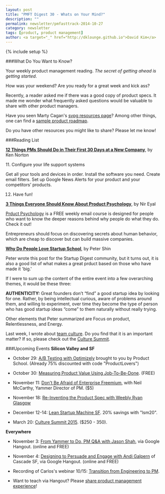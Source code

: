```yaml
---
layout: post
title: "PMFT Digest 30 - Whats on Your Mind?"
description: ""
permalink: newsletter/pmfasttrack-2014-10-27
category: newsletter
tags: [product, product management]
author: <a target="_" href="http://dklounge.github.io">David Kim</a>
---
```

{% include setup %}

###What Do You Want to Know?

Your weekly product management reading. _The secret of getting ahead is getting started_.

How was your weekend?  Are you ready for a great week and kick ass?

Recently, a reader asked me if there was a good copy of product specs.  It made me wonder what frequently asked questions would be valuable to share with other product managers.

Have you seen Marty Cagan\'s <a target="_" href="http://svpg.com/product-roadmap/">svpg resources page</a>?  Among other things, one can find a <a target="_" href="http://svpg.com/product-roadmap/">sample product roadmap</a>.

Do you have other resources you might like to share?  Please let me know!

###Reading List

<strong><a target="_" href="http://www.gv.com/lib/12-things-product-managers-should-do-in-their-first-30-days-at-a-new-company">12 Things PMs Should Do in Their First 30 Days at a New Company</a></strong>, by Ken Norton

<div class="well">
11. Configure your life support systems

<p>Get all your tools and devices in order. Install the software you need. Create email filters. Set up Google News Alerts for your product and your competitors’ products.</p>

12. Have fun!
</div>

<strong><a target="_" href="http://www.productpsychology.com/lesson-1-3-things-everyone-should-know-about-product-psychology/">3 Things Everyone Should Know About Product Psychology</a></strong>, by Nir Eyal

<a target="_" href="http://www.productpsychology.com/">Prduct Psychology</a> is a FREE weekly email course is designed for people who want to know the deeper reasons behind why people do what they do.  Check it out!

<div class="well">
  <p>Entrepreneurs should focus on discovering secrets about human behavior, which are cheap to discover but can build massive companies.</p>
</div>


<strong><a target="_" href="https://medium.com/@petershin45/why-do-people-love-startup-school-e168c00694a2">Why Do People Love Startup School</a></strong>, by Peter Shin

Peter wrote this post for the Startup Digest community, but it turns out, it is also a good
list of what makes a great prduct based on those who have made it 'big.'

<div class="well">
<p>If I were to sum up the content of the entire event into a few overarching themes, it would be these three:</p>

<p><strong>AUTHENTICITY:</strong> Great founders don’t “find” a good startup idea by looking for one. Rather, by being intellectual curious, aware of problems around them, and willing to experiment, over time they become the type of person who has good startup ideas “come” to them naturally without really trying.</p>
</div>

Other elements that Peter summarized are Focus on product, Relentlessness, and Energy.

Last week, I wrote about <a target="_" href="http://productmanagementfasttrack.com/newsletter/pmfasttrack-2014-10-20/">team culture</a>. Do you find that it is an important matter?  If so, please check out the <a target="_" href="http://culturesummit2015.eventbrite.com/?aff=pmft">Culture Summit</a>.

###Upcoming Events
__Silicon Valley and SF__

* October 29: <a target="_" href="https://www.eventbrite.com/e/ab-testing-with-optimizely-tickets-13187069881?discount=ProductLovers">A/B Testing with Optimizely</a> brought to you by Product School.  (Already 75% discounted with code "ProductLovers")

* October 30: <a target="_" href="http://www.meetup.com/ProductManagementFastTrack/events/204953502/">Measuring Product Value Using Job-To-Be-Done</a>.  (FREE)

* November 11: <a target="_" href="http://www.eventbrite.com/e/dont-fear-the-freemium-tickets-13339503815">Don't Be Afraid of Enterprise Freemium</a>, with Neil McCarthy, Yammer Director of PM. ($5)

* November 18: <a target="_" href="http://www.meetup.com/ProductManagementFastTrack/events/215127552/">Re-Inventing the Product Spec with Weebly Ryan Glasgow</a>

* December 12-14: <a target="_" href='http://bit.ly/1bW1HFd'>Lean Startup Machine SF</a>. 20% savings with "lsm20".

* March 20: <a target="_" href="http://culturesummit2015.eventbrite.com/?aff=pmft">Culture Summit 2015</a>. ($250 - 350).

__Everywhere__

* November 3: <a target="_" href="https://plus.google.com/events/cuo1fma3a91c29mdqlp58olqn6g">From Yammer to Do, PM Q&A with Jason Shah</a>, via Google Hangout. (online and FREE)

* November 4: <a target="_" href="https://plus.google.com/events/c76mnn59rrhmmtj51mqit7rgn8g">Designing to Persuade and Engage with Andi Galpern</a> of Cascade SF, via Google Hangout. (online and FREE)

* Recording of Carlos's webinar 10/15: <a target="_" href="https://plus.google.com/events/ccot2tcojk1ch3jf11cpcdjsmhs">Transition from Engineering to PM</a>.

* Want to teach via Hangout?  Please <a target="_" href="https://pmfasttrack.wufoo.com/forms/teaching-via-hangout/">share product management experience</a>!
